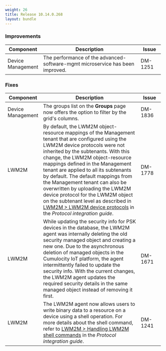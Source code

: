 ```yaml
---
weight: 26
title: Release 10.14.0.268
layout: bundle
---
```


<!--10.14.0.257 - 10.14.0.268-->

### Improvements

<div><table ><colgroup>
<col style="width: 15%;"><col style="width: 70%;"><col style="width: 15%;"></colgroup>
<thead><tr>
<th>
Component</th>
<th>
Description</th>
<th>
Issue</th>
</tr>
</thead><tbody>

<tr>
<td>Device Management</td>
<td>The performance of the advanced-software-mgmt microservice has been improved.</td>
<td>DM-1251</td>
</tr>

</tbody></table></div>


### Fixes

<div><table ><colgroup>
<col style="width: 15%;"><col style="width: 70%;"><col style="width: 15%;"></colgroup>
<thead><tr>
<th>
Component</th>
<th>
Description</th>
<th>
Issue</th>
</tr>
</thead><tbody>

<tr>
<td>Device Management</td>
<td>The groups list on the <b>Groups</b> page now offers the option to filter by the grid's columns.</td>
<td>DM-1836</td>
</tr>

<tr>
<td>LWM2M</td>
<td>By default, the LWM2M object-resource mappings of the Management tenant that are configured using the LWM2M device protocols were not inherited by the subtenants. With this change, the LWM2M object-resource mappings defined in the Management tenant are applied to all its subtenants by default. The default mappings from the Management tenant can also be overwritten by uploading the LWM2M device protocol for the LWM2M object on the subtenant level as described in <a href="https://cumulocity.com/guides/protocol-integration/lwm2m/#device-protocols" class="no-ajaxy">LWM2M > LWM2M device protocols</a> in the <i>Protocol integration guide</i>. </td>
<td>DM-1778</td>
</tr>

<tr>
<td>LWM2M</td>
<td>While updating the security info for PSK devices in the database, the LWM2M agent was internally deleting the old security managed object and creating a new one. Due to the asynchronous deletion of managed objects in the Cumulocity IoT platform, the agent intermittently failed to update the security info. With the current changes, the LWM2M agent updates the required security details in the same managed object instead of removing it first.</td>
<td>DM-1671</td>
</tr>

<tr>
<td>LWM2M</td>
<td>The LWM2M agent now allows users to write binary data to a resource on a device using a shell operation. For more details about the shell command, refer to <a href="https://cumulocity.com/guides/protocol-integration/lwm2m/#shell-commands" class="no-ajaxy">LWM2M > Handling LWM2M shell commands</a> in the <i>Protocol integration guide</i>.</td>
<td>DM-1241</td>
</tr>

</tbody></table></div>
